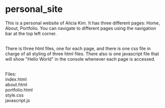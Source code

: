 # personal_site

This is a personal website of Alicia Kim. It has three different pages: Home, About, Portfolio. You can navigate to different pages using the navigation bar at the top left corner. <br>
<br>

There is three html files, one for each page, and there is one css file in charge of all styling of three html files. There also is one javascript file that will show "Hello World" in the console whenever each page is accessed.<br>
<br>

Files:<br>
index.html<br>
about.html<br>
portfolio.html<br>
style.css<br>
javascript.js<br>